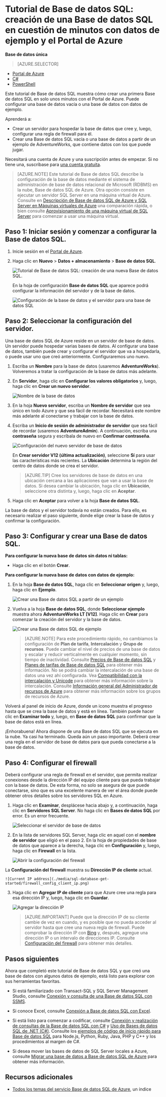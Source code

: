 <properties
	pageTitle="Tutorial de Base de datos SQL: creación de una base de datos SQL | Microsoft Azure"
	description="Tutorial de Base de datos SQL: creación de una primera Base de datos SQL en cuestión de minutos en el Portal de Azure. Aprenda cómo configurar una regla de firewall y el servidor de hospedaje."
	keywords="tutorial de base de datos SQL,creación de una base de datos SQL"
	services="sql-database"
	documentationCenter=""
	authors="jeffgoll"
	manager="jeffreyg"
	editor="cgronlun"/>


<tags
	ms.service="sql-database"
	ms.workload="data-management"
	ms.tgt_pltfrm="na"
	ms.devlang="na"
	ms.topic="hero-article"
	ms.date="03/27/2016"
	ms.author="jeffreyg"/>

# Tutorial de Base de datos SQL: creación de una Base de datos SQL en cuestión de minutos con datos de ejemplo y el Portal de Azure

**Base de datos única**

> [AZURE.SELECTOR]
- [Portal de Azure](sql-database-get-started.md)
- [C#](sql-database-get-started-csharp.md)
- [PowerShell](sql-database-get-started-powershell.md)

Este tutorial de Base de datos SQL muestra cómo crear una primera Base de datos SQL en solo unos minutos con el Portal de Azure. Puede configurar una base de datos vacía o una base de datos con datos de ejemplo.

Aprenderá a:

- Crear un servidor para hospedar la base de datos que cree y, luego, configurar una regla de firewall para él.
- Crear una Base de datos SQL vacía o una base de datos a partir de un ejemplo de AdventureWorks, que contiene datos con los que puede jugar.

Necesitará una cuenta de Azure y una suscripción antes de empezar. Si no tiene una, suscríbase para [una cuenta gratuita](https://azure.microsoft.com/pricing/free-trial/).

> [AZURE.NOTE] Este tutorial de Base de datos SQL describe la configuración de la base de datos mediante el sistema de administración de base de datos relacional de Microsoft (RDBMS) en la nube, Base de datos SQL de Azure. Otra opción consiste en ejecutar un servidor SQL Server en una máquina virtual de Azure. Consulte en [Descripción de Base de datos SQL de Azure y SQL Server en Máquinas virtuales de Azure](data-management-azure-sql-database-and-sql-server-iaas.md) una comparación rápida, o bien consulte [Aprovisionamiento de una máquina virtual de SQL Server](../virtual-machines/virtual-machines-windows-portal-sql-server-provision.md) para comenzar a usar una máquina virtual.

## Paso 1: Iniciar sesión y comenzar a configurar la Base de datos SQL.
1. Inicie sesión en el [Portal de Azure](https://portal.azure.com/).
2. Haga clic en **Nuevo** > **Datos + almacenamiento** > **Base de datos SQL**.

	![Tutorial de Base de datos SQL: creación de una nueva Base de datos SQL.](./media/sql-database-get-started/create-db.png)

	En la hoja de configuración **Base de datos SQL** que aparece podrá configurar la información del servidor y de la base de datos.

	![Configuración de la base de datos y el servidor para una base de datos SQL](./media/sql-database-get-started/get-started-dbandserversettings.png)

## Paso 2: Seleccionar la configuración del servidor.
Una base de datos SQL de Azure reside en un servidor de base de datos. Un servidor puede hospedar varias bases de datos. Al configurar una base de datos, también puede crear y configurar el servidor que va a hospedarla, o puede usar uno que creó anteriormente. Configuraremos uno nuevo.

1. Escriba un **Nombre** para la base de datos (usaremos **AdventureWorks**). Volveremos a tratar la configuración de la base de datos más adelante.
2. En **Servidor**, haga clic en **Configurar los valores obligatorios** y, luego, haga clic en **Crear un nuevo servidor**.

	![Nombre de la base de datos](./media/sql-database-get-started/name-and-newserver.png)

3. En la hoja **Nuevo servidor**, escriba un **Nombre de servidor** que sea único en todo Azure y que sea fácil de recordar. Necesitará este nombre más adelante al conectarse y trabajar con la base de datos.
4. Escriba un **Inicio de sesión de administrador de servidor** que sea fácil de recordar (usaremos **AdventureAdmin**). A continuación, escriba una **contraseña** segura y escríbala de nuevo en **Confirmar contraseña**.

	![Configuración del nuevo servidor de base de datos](./media/sql-database-get-started/get-started-serversettings.png)

	 En **Crear servidor V12 (última actualización)**, seleccione **Sí** para usar las características más recientes. La **Ubicación** determina la región del centro de datos donde se crea el servidor.

	>[AZURE.TIP] Cree los servidores de base de datos en una ubicación cercana a las aplicaciones que van a usar la base de datos. Si desea cambiar la ubicación, haga clic en **Ubicación**, seleccione otra distinta y, luego, haga clic en **Aceptar**.

5. Haga clic en **Aceptar** para volver a la hoja **Base de datos SQL**.

La base de datos y el servidor todavía no están creados. Para ello, es necesario realizar el paso siguiente, donde elige crear la base de datos y confirmar la configuración.

## Paso 3: Configurar y crear una Base de datos SQL.

**Para configurar la nueva base de datos sin datos ni tablas:**
- Haga clic en el botón **Crear**.

**Para configurar la nueva base de datos con datos de ejemplo:**

1. En la hoja **Base de datos SQL**, haga clic en **Seleccionar origen** y, luego, haga clic en **Ejemplo**.

	![Crear una Base de datos SQL a partir de un ejemplo](./media/sql-database-get-started/new-sample-db.png)

2. Vuelva a la hoja **Base de datos SQL**, donde **Seleccionar ejemplo** muestra ahora **AdventureWorks LT [V12]**. Haga clic en **Crear** para comenzar la creación del servidor y la base de datos.

	![Crear una Base de datos SQL de ejemplo](./media/sql-database-get-started/adworks_create.png)

	>[AZURE.NOTE] Para este procedimiento rápido, no cambiamos la configuración de **Plan de tarifa**, **Intercalación** y **Grupo de recursos**. Puede cambiar el nivel de precios de una base de datos y escalar y reducir verticalmente en cualquier momento, sin tiempo de inactividad. Consulte [Precios de Base de datos SQL](https://azure.microsoft.com/pricing/details/sql-database/) y [Planes de tarifas de Base de datos SQL](sql-database-service-tiers.md) para obtener más información. No se podrá cambiar la intercalación de una base de datos una vez ahí configurada. Vea [Compatibilidad con la intercalación y Unicode](https://msdn.microsoft.com/library/ms143726.aspx) para obtener más información sobre la intercalación. Consulte [Información general del Administrador de recursos de Azure](resource-group-overview.md) para obtener más información sobre los grupos de recursos de Azure.

Volverá al panel de inicio de Azure, donde un icono muestra el progreso hasta que se crea la base de datos y está en línea. También puede hacer clic en **Examinar todo** y, luego, en **Base de datos SQL** para confirmar que la base de datos está en línea.

¡Enhorabuena! Ahora dispone de una Base de datos SQL que se ejecuta en la nube. Ya casi ha terminado. Queda aún un paso importante. Deberá crear una regla en el servidor de base de datos para que pueda conectarse a la base de datos.

## Paso 4: Configurar el firewall

Deberá configurar una regla de firewall en el servidor, que permita realizar conexiones desde la dirección IP del equipo cliente para que pueda trabajar con la base de datos. De esta forma, no solo se asegura de que puede conectarse, sino que es una excelente manera de ver el área donde puede obtener otros detalles sobre los servidores SQL en Azure.

1. Haga clic en **Examinar**, desplácese hacia abajo y, a continuación, haga clic en **Servidores SQL Server**. No haga clic en **Bases de datos SQL** por error. Es un error frecuente.

	![Seleccionar el servidor de base de datos](./media/sql-database-get-started/browse_dbservers.png)

2. En la lista de servidores SQL Server, haga clic en aquel con el **nombre de servidor** que eligió en el paso 2. En la hoja de propiedades de base de datos que aparece a la derecha, haga clic en **Configuración** y, luego, haga clic en **Firewall** en la lista.

	![Abrir la configuración del firewall](./media/sql-database-get-started/db_settings.png)

  La **Configuración del firewall** muestra su **Dirección IP de cliente** actual.

	![Current IP address](./media/sql-database-get-started/firewall_config_client_ip.png)

3. Haga clic en **Agregar IP de cliente** para que Azure cree una regla para esa dirección IP y, luego, haga clic en **Guardar**.

	![Agregar la dirección IP](./media/sql-database-get-started/firewall_config_new_rule.png)

	>[AZURE.IMPORTANT] Puede que la dirección IP de su cliente cambie de vez en cuando, y es posible que no pueda acceder al servidor hasta que cree una nueva regla de firewall. Puede comprobar la dirección IP con [Bing](http://www.bing.com/search?q=my%20ip%20address) y, después, agregue una dirección IP o un intervalo de direcciones IP. Consulte [Configuración del firewall](sql-database-configure-firewall-settings.md) para obtener más detalles.

## Pasos siguientes
Ahora que completó este tutorial de Base de datos SQL y que creó una base de datos con algunos datos de ejemplo, está listo para explorar con sus herramientas favoritas.

- Si está familiarizado con Transact-SQL y SQL Server Management Studio, consulte [Conexión y consulta de una Base de datos SQL con SSMS](sql-database-connect-query-ssms.md).

- Si conoce Excel, consulte [Conexión a Base de datos SQL con Excel](sql-database-connect-excel.md).

- Si está listo para comenzar a codificar, consulte [Conexión y realización de consultas de la Base de datos SQL con C#](sql-database-connect-query.md) y [Uso de Bases de datos SQL de .NET (C#)](sql-database-develop-dotnet-simple.md). Consulte los [ejemplos de código de inicio rápido para Base de datos SQL](sql-database-develop-quick-start-client-code-samples.md) para Node.js, Python, Ruby, Java, PHP y C++ y los procedimientos al margen de C#.

- Si desea mover las bases de datos de SQL Server locales a Azure, consulte [Migrar una base de datos a Base de datos SQL de Azure](sql-database-cloud-migrate.md) para obtener más información.


## Recursos adicionales

- [Todos los temas del servicio Base de datos SQL de Azure](sql-database-index-all-articles.md), un índice

<!---HONumber=AcomDC_0406_2016-->